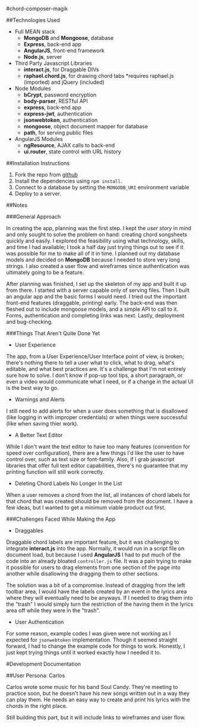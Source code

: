 #chord-composer-magik

##Technologies Used
+ Full MEAN stack
  * __MongoDB__ and __Mongoose__, database
  * __Express__, back-end app
  * __AngularJS__, front-end framework
  * __Node.js__, server
+ Third Party Javascript Libraries
  * __interact.js__, for Draggable DIVs
  * __raphael.chord.js__, for drawing chord tabs 
    *requires raphael.js (imported) and jQuery (included)
+ Node Modules
  * __bCrypt__, password encryption
  * __body-parser__, RESTful API
  * __express__, back-end app
  * __express-jwt__, authentication
  * __jsonwebtoken__, authentication
  * __mongoose__, object document mapper for database
  * __path__, for serving public files
+ AngularJS Modules
  * __ngResource__, AJAX calls to back-end
  * __ui.router__, state control with URL history

##Installation Instructions
1. Fork the repo from [github](https://github.com/joshgranadosin/chord-composer-magik)
2. Install the dependencies using `npm install`.
3. Connect to a database by setting the `MONGODB_URI` environment variable
4. Deploy to a server.

##Notes

###General Approach

In creating the app, planning was the first step. I kept the _user story_ in mind and only sought to solve the problem on hand: creating chord songsheets quickly and easily. I explored the feasibility using what technology, skills, and time I had available; I took a half day just trying things out to see if it was possible for me to make all of it in time. I planned out my database models and decided on __MongoDB__ because I needed to store very long strings. I also created a user flow and wireframes since authentication was ultimately going to be a feature.

After planning was finished, I set up the skeleton of my app and built it up from there. I started with a server capable only of serving files. Then I built an angular app and the basic forms I would need. I tried out the important front-end features (draggable, printing) early. The back-end was then fleshed out to include mongoose models, and a simple API to call to it. Forms, authentication and completing links was next. Lastly, deployment and bug-checking.

###Things That Aren't Quite Done Yet

* User Experience

The app, from a User Experience/User Interface point of view, is broken; there's nothing there to tell a user what to click, what to drag, what's editable, and what best practices are. It's a challenge that I'm not entirely sure how to solve. I don't know if pop-up tool tips, a short paragraph, or even a video would communicate what I need, or if a change in the actual UI is the best way to go.

* Warnings and Alerts

I still need to add alerts for when a user does something that is disallowed (like logging in with improper credentials) or when things were successful (like when saving thier work).

* A Better Text Editor

While I don't want the text editor to have too many features (convention for speed over configuration), there are a few things I'd like the user to have control over, such as text size or font-family. Also, if I grab javascript libraries that offer full text editor capabilities, there's no guarantee that my printing function will still work correctly.

* Deleting Chord Labels No Longer In the List

When a user removes a chord from the list, all instances of chord labels for that chord that was created should be removed from the document. I have a few ideas, but I wanted to get a minimum viable product out first.

###Challenges Faced While Making the App

* Draggables

Draggable chord labels are important feature, but it was challenging to integrate __interact.js__ into the app. Normally, it would run in a script file on document load, but because I used __AngularJS__ I had to put much of the code into an already bloated `controller.js` file. It was a pain trying to make it possible for users to drag elements from one section of the page into another while disallowing the dragging them to other sections.

The solution was a bit of a compromise. Instead of dragging from the left toolbar area, I would have the labels created by an event in the lyrics area where they will eventually need to be anyways. If I needed to drag them into the "trash" I would simply turn the restriction of the having them in the lyrics area off while they were in the "trash".

* User Authentication

For some reason, example codes I was given were not working as I expected for `jsonwebtoken` implementation. Though it seemed straight forward, I had to change the example code for things to work. Honestly, I just kept trying things until it worked exactly how I needed it to.

#Development Documentation

##User Persona: Carlos

Carlos wrote some music for his band Soul Candy. They're meeting to practice soon, but he doesn't have his new songs written out in a way they can play them. He needs an easy way to create and print his lyrics with the chords in the right place.

Still building this part, but it will include links to wireframes and user flow.



